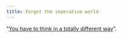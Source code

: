 ```yaml
---
title: Forget the imperative world
---
```


"[You have to think in a totally different way](http://www.alpheccar.org/en/posts/show/67 "Haskell Study Plan")".
